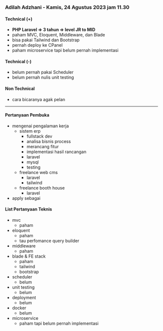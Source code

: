 ### Adilah Adzhani - Kamis, 24 Agustus 2023 jam 11.30

#### Technical (+) 

- **PHP Laravel => 3 tahun => level JR to MID**  
- paham MVC, Eloquent, Middleware, dan Blade
- bisa pakai Tailwind dan Bootstrap
- pernah deploy ke CPanel
- paham microservice tapi belum pernah implementasi

#### Technical (-)  

- belum pernah pakai Scheduler
- belum pernah nulis unit testing

#### Non Technical  

- cara bicaranya agak pelan

---

#### Pertanyaan Pembuka

- mengenai pengalaman kerja  
	- sistem erp
		- fullstack dev
		- analisa bisnis process
		- merancang fitur
		- implementasi hasil rancangan
		- laravel
		- mysql
		- testing
	- freelance web cms
		- laravel
		- tailwind
	- freelance booth house
		- laravel
- apply sebagai


#### List Pertanyaan Teknis

- mvc
	- paham
- eloquent
	- paham
	- tau perfomance query builder
- middleware
	- paham
- blade & FE stack
	- paham
	- tailwind
	- bootstrap
- scheduler
	- belum
- unit testing
	- belum
- deployment
	- belum
- docker
	- belum
- microservice
	- paham tapi belum pernah implementasi